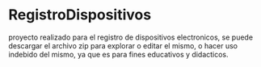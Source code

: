 # RegistroDispositivos
proyecto realizado para el registro de dispositivos electronicos,
se puede descargar el archivo zip para explorar o editar el mismo, o hacer uso indebido del mismo, ya que es para fines educativos y didacticos.
